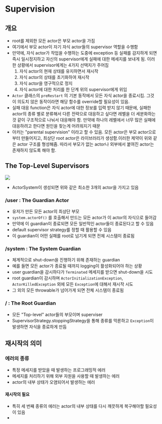 # Supervision
## 개요
- root를 제외한 모든 actor은 부모 actor을 가짐
- 여기에서 부모 actor이 자기 자식 actor들의 supervisor 역할을 수행함
- 만약에, 자식 actor가 작업을 수행하는 도중에 exception 등 실패를 감지하게 되면 즉시 일시정지하고 자신의 supervisor에게 실패에 대한 메세지를 보내게 됨. 이러한 상황에서 supervisor에게는 4가지 선택지가 주어짐
  1. 자식 actor의 현재 상태를 유지하면서 재시작
  2. 자식 actor의 상태를 초기화하여 재시작
  3. 자식 actor을 영구적으로 정지
  4. 자식 actor에 대한 처리를 한 단계 위의 supervisor에게 위임
- `Actor` 클래스의 `preRestart` 의 기본 동작에서 모든 자식 actor을 종료시킴. 그것이 의도치 않은 동작이라면 해당 함수를 override할 필요성이 있음.
- 실패 대응 function은 자식 actor에 대한 정보를 입력 받지 않기 때문에, 실패한 actor의 종류 별로 분류해서 다른 전략으로 대응하고 싶다면 레벨을 더 세분화하는 것 같이 구조적으로 나눠서 대응해야 함. 만약에 하나의 레벨에서 너무 많은 실패에 대응하려고 한다면 원인을 찾는게 어려워지기 때문
- 아카는 "parental supervision" 이라고 할 수 있음. 모든 actor은 부모 actor으로부터 만들어지고, 최상단 root actor은 라이브러리가 생성함.이러한 제약이 위와 같은 actor 구조를 형성해줌. 따라서 부모가 없는 actor나 외부에서 붙여진 actor는 존재하지 않도록 해야 함.

## The Top-Level Supervisors
![](http://doc.akka.io/docs/akka/2.4/_images/guardians.png)
- ActorSystem이 생성되면 위와 같은 최소한 3개의 actor을 가지고 있음

### /user : The Guardian Actor
- 유저가 만든 모든 actor의 최상단 부모
- `system.actorOf()` 를 호출해서 만드는 모든 actor가 이 actor의 자식으로 들어감
- 만약에 이 guardian이 종료되면 모든 일반적인 actor들이 종료된다고 할 수 있음
- default supervisor strategy를 정할 때 활용할 수 있음
- 이 guardian이 어떤 실패를 root로 넘기게 되면 전체 시스템이 종료됨

### /system : The System Guardian
- 체계적으로 shut-down을 진행하기 위해 존재하는 guardian
- 예를 들면 모든 actor가 종료될 때까지 logging이 활성화되어야 하는 상황
- user guardian을 감시하다가 `Terminated` 메세지를 받으면 shut-down을 시도
- root guardian이 감시하며 `ActorInitializationException`, `ActorKilledException` 외에 모든 `Exception`에 대해서 재시작 시도
- 그 외의 모든 throwable가 넘어가게 되면 전체 시스템이 종료됨

### / : The Root Guardian
- 모든 "Top-level" actor들의 부모이며 superviser
- SupervisorStrategy.stoppingStrategy을 통해 종류를 막론하고 `Exception`이 발생하면 자식을 종료하게 만듬

## 재시작의 의미
### 에러의 종류
 - 특정 메세지를 받았을 때 발생하는 프로그래밍적 에러
 - 메세지를 처리하기 위해 외부 자원을 사용할 때 발생하는 에러
 - actor의 내부 상태가 오염되어서 발생하는 에러

#### 재시작의 필요
- 특히 세 번째 종류의 에러는 actor의 내부 상태를 다시 깨끗하게 복구해야할 필요성이 있음
- 

